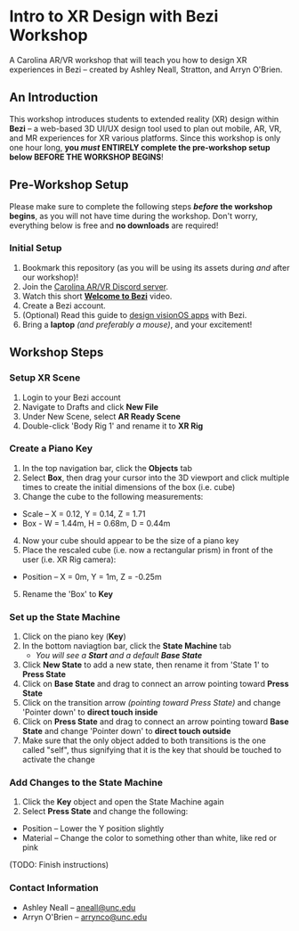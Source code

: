 # Intro to XR Design with Bezi Workshop
A Carolina AR/VR workshop that will teach you how to design XR experiences in Bezi – created by Ashley Neall, Stratton, and Arryn O'Brien.

## An Introduction
This workshop introduces students to extended reality (XR) design within **Bezi** – a web-based 3D UI/UX design tool used to plan out mobile, AR, VR, and MR experiences for XR various platforms. Since this workshop is only one hour long, **you _must_ ENTIRELY complete the pre-workshop setup below BEFORE THE WORKSHOP BEGINS**!

## Pre-Workshop Setup
Please make sure to complete the following steps ***before* the workshop begins**, as you will not have time during the workshop. Don't worry, everything below is free and **no downloads** are required!

### Initial Setup
1. Bookmark this repository (as you will be using its assets during _and_ after our workshop)!
2. Join the [Carolina AR/VR Discord server](https://discord.gg/cYseCtevW9).
3. Watch this short [**Welcome to Bezi**](https://www.bezi.com/bezi-101) video.
4. Create a Bezi account.
5. (Optional) Read this guide to [design visionOS apps](https://www.bezi.com/apple-vision-pro-guide) with Bezi.
6. Bring a **laptop** _(and preferably a mouse)_, and your excitement!

## Workshop Steps
### Setup XR Scene
1. Login to your Bezi account
2. Navigate to Drafts and click **New File**
4. Under New Scene, select **AR Ready Scene**
5. Double-click 'Body Rig 1' and rename it to **XR Rig**

### Create a Piano Key
1. In the top navigation bar, click the **Objects** tab
2. Select **Box**, then drag your cursor into the 3D viewport and click multiple times to create the initial dimensions of the box (i.e. cube)
3. Change the cube to the following measurements:
  * Scale – X = 0.12, Y = 0.14, Z = 1.71
  * Box - W = 1.44m, H = 0.68m, D = 0.44m
4. Now your cube should appear to be the size of a piano key
5. Place the rescaled cube (i.e. now a rectangular prism) in front of the user (i.e. XR Rig camera):
  *  Position – X = 0m, Y = 1m, Z = -0.25m
5. Rename the 'Box' to **Key**

### Set up the State Machine
1. Click on the piano key (**Key**)
2. In the bottom naviagtion bar, click the **State Machine** tab
   * _You will see a **Start** and a default **Base State**_
3. Click **New State** to add a new state, then rename it from 'State 1' to **Press State**
5. Click on **Base State** and drag to connect an arrow pointing toward **Press State**
6. Click on the transition arrow _(pointing toward Press State)_ and change 'Pointer down' to **direct touch inside**
7. Click on **Press State** and drag to connect an arrow pointing toward **Base State** and change 'Pointer down' to **direct touch outside**
8. Make sure that the only object added to both transitions is the one called "self", thus signifying that it is the key that should be touched to activate the change

### Add Changes to the State Machine
1. Click the **Key** object and open the State Machine again
2. Select **Press State** and change the following:
  * Position – Lower the Y position slightly
  * Material – Change the color to something other than white, like red or pink

(TODO: Finish instructions)


### Contact Information
* Ashley Neall – aneall@unc.edu
* Arryn O'Brien – arrynco@unc.edu
